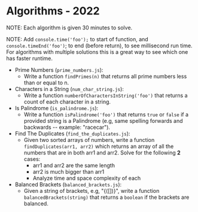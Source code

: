 # Algorithms - 2022

NOTE: Each algorithm is given 30 minutes to solve.

NOTE: Add `console.time('foo');` to start of function, and 
`console.timeEnd('foo')`; to end (before return), to see millisecond run time.
For algorithms with multiple solutions this is a great way to see which one has 
faster runtime.

- Prime Numbers (`prime_numbers.js`):
  - Write a function `findPrimes(n)` that returns all prime numbers less than or equal to n.
- Characters in a String (`num_char_string.js`):
  - Write a function `numberOfCharactersInString('foo')` that returns a count of each character in a string.
- Is Palindrome (`is_palindrome.js`):
  - Write a function `isPalindrome('foo')` that returns `true` or `false` if a provided string is a Palindrome (e.g, same spelling forwards and backwards -- example: "racecar").
- Find The Duplicates (`find_the_duplicates.js`):
  - Given two sorted arrays of numbers, write a function `findDuplicates(arr1, arr2)` which returns an array of all the numbers that are in both arr1 and arr2. Solve for the following **2** cases:
    - arr1 and arr2 are the same length
    - arr2 is much bigger than arr1
    - Analyze time and space complexity of each
- Balanced Brackets (`balanced_brackets.js`):
  - Given a string of brackets, e.g, "{([])}", write a function `balancedBrackets(string)` that returns a `boolean` if the brackets are balanced.
